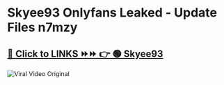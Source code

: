 
 # Skyee93 Onlyfans Leaked - Update Files n7mzy

## <h2><a href="https://clipsfans.com/Skyee93&ref=git">🔗 Click to LINKS ⏩⏩ 👉 🟢 Skyee93 </a></h2>

<a href="https://clipsfans.com/Skyee93&ref=git" rel="nofollow" data-target="animated-image.originalLink"><img src="https://i.ibb.co.com/xMMVF88/686577567.gif" alt="Viral Video Original" style="max-width: 100%; display: inline-block;" data-target="animated-image.originalImage"></a>

